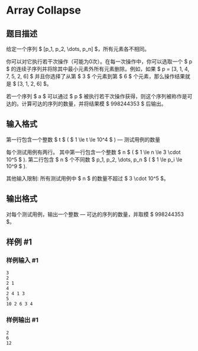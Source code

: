 # Array Collapse

## 题目描述

给定一个序列 $ [p_1, p_2, \dots, p_n] $，所有元素各不相同。

你可以对它执行若干次操作（可能为0次）。在每一次操作中，你可以选取一个 $ p $ 的连续子序列并将除其中最小元素外所有元素删除。例如，如果 $ p = [3, 1, 4, 7, 5, 2, 6] $ 并且你选择了从第 $ 3 $ 个元素到第 $ 6 $ 个元素，那么操作结果就是 $ [3, 1, 2, 6] $。

若一个序列 $ a $ 可以通过 $ p $ 被执行若干次操作获得，则这个序列被称作是可达的。计算可达的序列的数量，并将结果模 $ 998244353 $ 后输出。

## 输入格式

第一行包含一个整数 $ t $ ( $ 1 \le t \le 10^4 $ ) — 测试用例的数量

每个测试用例有两行。 其中第一行包含一个整数 $ n $ ( $ 1 \le n \le 3 \cdot 10^5 $ ). 第二行包含 $ n $ 个不同数 $ p_1, p_2, \dots, p_n $ ( $ 1 \le p_i \le 10^9 $ ).

其他输入限制: 所有测试用例中 $ n $ 的数量不超过 $ 3 \cdot 10^5 $。

## 输出格式

对每个测试用例，输出一个整数 — 可达的序列的数量，并取模 $ 998244353 $。

## 样例 #1

### 样例输入 #1

```
3
2
2 1
4
2 4 1 3
5
10 2 6 3 4
```

### 样例输出 #1

```
2
6
12
```